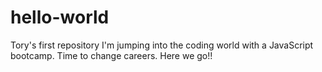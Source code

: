 # hello-world
Tory's first repository
I'm jumping into the coding world with a JavaScript bootcamp.  Time to change careers.  Here we go!!
